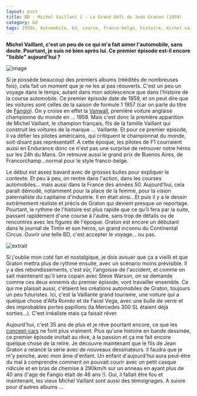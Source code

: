 ```yaml
---
layout: post
title: BD - Michel Vaillant 1 - Le Grand Défi de Jean Graton (1959)
category: bd
tags: 1950s, Automobile, bd, course, franco-belge, histoire, michel vaillant
---
```

**Michel Vaillant, c'est un peu de ce qui m'a fait aimer l'automobile, sans doute. Pourtant, je suis né bien après lui. Ce premier épisode est-il encore "lisible" aujourd'hui ?**

![image](https://filedn.eu/llqi9IBxlYouGRXYG2xlROb/img/2017/michelvaillant1.jpg)

Si je possède beaucoup des premiers albums (réédités de nombreuses fois), cela fait un moment que je ne les ai pas réouverts. C'est un peu un voyage dans le temps, autant dans mon adolescence que dans l'histoire de la course automobile. Ce premier épisode date de 1959, et on peut dire que les voitures sont celles de la saison de formule 1 1957 (car on parle du titre de <a href="https://fr.wikipedia.org/wiki/Juan_Manuel_Fangio">Fangio</a>). On y croise en effet la <a href="https://fr.wikipedia.org/wiki/Vanwall">Vanwall</a>, première voiture anglaise championne du monde en ... 1958. Mais c'est donc la première apparition de Michel Vaillant, le champion français, fils de la famille Vaillant qui construit les voitures de la marque ... Vaillante. Et pour ce premier épisode, il va défier les pilotes américains, qui critiquent le championnat du monde, soit-disant pas représentatif. A cette époque, les pilotes de F1 courraient aussi en Endurance donc ce n'est pas une surprise de retrouver notre héros sur les 24h du Mans. On retrouve aussi le grand prix de Buenos Aires, de Francorchamp...normal pour le style franco-belge.

Le début est assez bavard avec de grosses bulles pour expliquer le contexte. Et peu à peu, on rentre dans l'action, dans les courses automobiles... mais aussi dans la France des années 50. Aujourd'hui, cela paraît démodé, notamment pour la place de la femme, pour la vision paternaliste du capitaine d'industrie. Il en était ainsi...Et puis il y a le dessin extrêmement réaliste et précis de Graton qui devient presque un reportage. Pourtant, le rythme de l'histoire est plus rapide que ce qu'il fera par la suite, passant rapidement d'une course à l'autre, sans trop de détails ou de rencontres avec les figures de l'époque. Graton est encore un débutant dans le journal de Tintin et son héros, un grand inconnu du Continental Circus. Ouvrir une telle BD, c'est accepter le voyage... ou pas.

![extrait](https://filedn.eu/llqi9IBxlYouGRXYG2xlROb/img/2017/vaillantt1_2.jpg)

Si j'oublie mon coté fan et nostalgique, je dois avouer que ça a vieilli et que Graton mettra plus de rythme ensuite, avec un scénario moins prévisible. Il y a des rebondissements, c'est sûr, l'angoisse de l'accident, et comme on sait maintenant qu'il sera copain avec Steve Warson, on se demande comme ces deux ennemis du premier épisode, vont travailler ensemble. Ce qui me plaisait aussi, c'étaient les créations automobiles de Graton, toujours un peu futuristes. Ici, c'est la Vaillante grand tourisme, une voiture qui a quelque chose d'Alfa Roméo et de Facel Vega, avec une bulle de verre et des improbables portes papillons (la Mercedes 300 SL étaient déjà sorties...). C'est irréaliste mais ça faisait rêver.

Aujourd'hui, c'est 35 ans de plus et je rêve pourtant encore, ce que les <a href="https://cheziceman.wordpress.com/2016/10/04/mondial-de-lautomobile-2016-esbrouffe-et-conservatisme/">concept-cars</a> ne font plus vraiment. Plus qu'une histoire en bande dessinée, ce premier épisode invitait au rêve, à la passion et ça me fait encore quelque chose de la relire. Je découvre maintenant que le fils de Jean Graton a relancé la série avec de nouveaux dessinateurs. Il faudra que je m'y penche, avec mon âme d'enfant. Un enfant d'aujourd'hui aura peut-être du mal à comprendre comment on pouvait courir avec un petit casque ridicule et en bras de chemise à 290km/h sur un anneau en ayant plus de 40 ans (l'age de Fangio était de 46 ans !). Oui, il fallait être fou et maintenant, les vieux Michel Vaillant sont aussi des témoignages. A suivre pour d'autres albums ...

